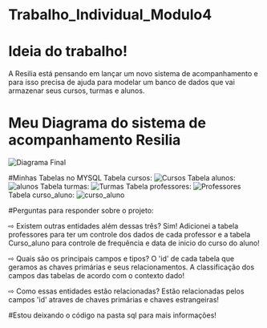 # Trabalho_Individual_Modulo4
# Ideia do trabalho!
A Resilia está pensando em lançar um novo sistema de
acompanhamento e para isso precisa de ajuda para modelar um
banco de dados que vai armazenar seus cursos, turmas e alunos.

# Meu Diagrama do sistema de acompanhamento Resilia


![Diagrama Final](https://user-images.githubusercontent.com/112709989/213272242-2dc4e6d4-613a-48bc-987c-d2f148effde4.png)


#Minhas Tabelas no MYSQL
Tabela cursos:
![Cursos](https://user-images.githubusercontent.com/112709989/213272571-45f9a84f-1469-4f13-8550-1c334c79e50c.png)
Tabela alunos:
![alunos](https://user-images.githubusercontent.com/112709989/213272596-b98bb163-c6e5-40e4-9772-8bfeeef06802.png)
Tabela turmas:
![Turmas](https://user-images.githubusercontent.com/112709989/213272633-d734c7bb-1849-45c4-a489-f291e467b4c8.png)
Tabela professores:
![Professores](https://user-images.githubusercontent.com/112709989/213272649-7c1cc884-edf6-4a19-82dc-0db668f1c51b.png)
Tabela curso_aluno:
![curso_aluno](https://user-images.githubusercontent.com/112709989/213272667-102a0403-c45e-4ec7-9388-a9caddbf1a4b.png)




#Perguntas para responder sobre o projeto:

⇨ Existem outras entidades além dessas três? 
Sim! Adicionei a tabela professores para ter um controle dos dados de cada professor e a tabela Curso_aluno para controle de frequência e data de inicio do curso do aluno!

⇨ Quais são os principais campos e tipos?
O 'id' de cada tabela que geramos as chaves primárias e seus relacionamentos. A classificação dos campos das tabelas de acordo com o contexto dado!

⇨ Como essas entidades estão relacionadas?
Estão relacionadas pelos campos 'id' atraves de chaves primárias e chaves estrangeiras!

#Estou deixando o código na pasta sql para mais informações!
